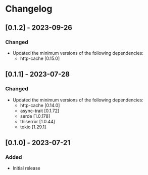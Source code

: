
# Changelog

## [0.1.2] - 2023-09-26

### Changed

- Updated the minimum versions of the following dependencies:
  - http-cache [0.15.0]

## [0.1.1] - 2023-07-28

### Changed

- Updated the minimum versions of the following dependencies:
  - http-cache [0.14.0]
  - async-trait [0.1.72]
  - serde [1.0.178]
  - thiserror [1.0.44]
  - tokio [1.29.1]

## [0.1.0] - 2023-07-21

### Added

- Initial release
